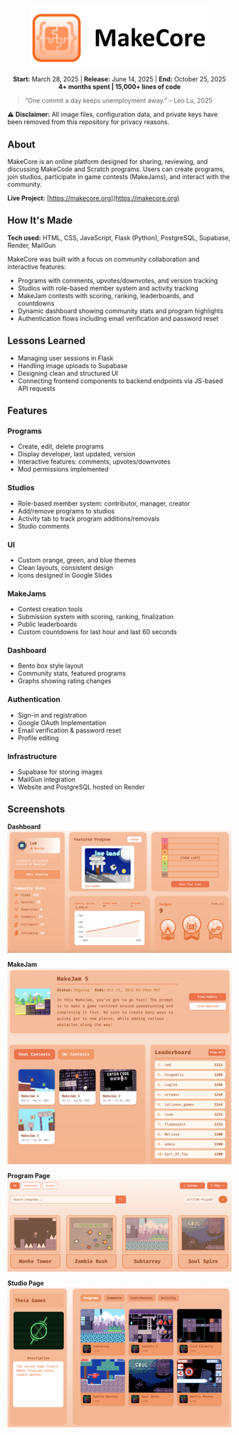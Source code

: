 <p align="center">
  <img src="docs/screenshots/logo.svg" alt="MakeCore Logo" width="400" >
</p>







<p align="center" style="margin-top: 15px;">
  <strong>Start:</strong> March 28, 2025 | <strong>Release:</strong> June 14, 2025 | <strong>End:</strong> October 25, 2025<br>
  <strong>4+ months spent | 15,000+ lines of code</strong>
</p>

> “One commit a day keeps unemployment away.” – Leo Lu, 2025


⚠️ **Disclaimer:** All image files, configuration data, and private keys have been removed from this repository for privacy reasons.


## About
MakeCore is an online platform designed for sharing, reviewing, and discussing MakeCode and Scratch programs. Users can create programs, join studios, participate in game contests (MakeJams), and interact with the community.

**Live Project:** [https://makecore.org](https://makecore.org)


## How It's Made
**Tech used:** HTML, CSS, JavaScript, Flask (Python), PostgreSQL, Supabase, Render, MailGun

MakeCore was built with a focus on community collaboration and interactive features:
- Programs with comments, upvotes/downvotes, and version tracking  
- Studios with role-based member system and activity tracking  
- MakeJam contests with scoring, ranking, leaderboards, and countdowns  
- Dynamic dashboard showing community stats and program highlights  
- Authentication flows including email verification and password reset  


## Lessons Learned
- Managing user sessions in Flask
- Handling image uploads to Supabase
- Designing clean and structured UI 
- Connecting frontend components to backend endpoints via JS-based API requests


## Features

### Programs
- Create, edit, delete programs  
- Display developer, last updated, version  
- Interactive features: comments, upvotes/downvotes  
- Mod permissions implemented  

### Studios
- Role-based member system: contributor, manager, creator  
- Add/remove programs to studios  
- Activity tab to track program additions/removals  
- Studio comments  

### UI
- Custom orange, green, and blue themes  
- Clean layouts, consistent design  
- Icons designed in Google Slides  

### MakeJams
- Contest creation tools  
- Submission system with scoring, ranking, finalization  
- Public leaderboards  
- Custom countdowns for last hour and last 60 seconds  

### Dashboard
- Bento box style layout  
- Community stats, featured programs  
- Graphs showing rating changes  

### Authentication
- Sign-in and registration  
- Google OAuth Implementation
- Email verification & password reset  
- Profile editing  

### Infrastructure
- Supabase for storing images  
- MailGun integration  
- Website and PostgreSQL hosted on Render  


## Screenshots

**Dashboard**
![Dashboard](docs/screenshots/dashboard.png)

**MakeJam**
![MakeJam](docs/screenshots/makejam.png)

**Program Page**
![Program](docs/screenshots/program.png)

**Studio Page**
![Studio](docs/screenshots/studio.png)



